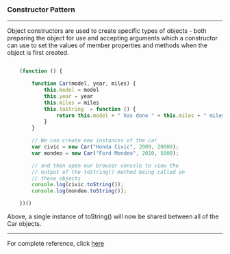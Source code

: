 
### Constructor Pattern
----------

Object constructors are used to create specific types of objects - both preparing the object for use and accepting arguments which a constructor can use to set the values of member properties and methods when the object is first created.

```javascript

    (function () {

	    function Car(model, year, miles) {
	        this.model = model
	        this.year = year
	        this.miles = miles
	        this.toString  = function () {
	            return this.model + " has done " + this.miles + " miles";
	        }
	    }

	    // We can create new instances of the car
	    var civic = new Car("Honda Civic", 2009, 20000);
	    var mondeo = new Car("Ford Mondeo", 2010, 5000);

	    // and then open our browser console to view the
	    // output of the toString() method being called on
	    // these objects
	    console.log(civic.toString());
	    console.log(mondeo.toString());

    })()

```

Above, a single instance of toString() will now be shared between all of the Car objects.

----------

For complete reference, click [here](http://addyosmani.com/resources/essentialjsdesignpatterns/book/#constructorpatternjavascript)
